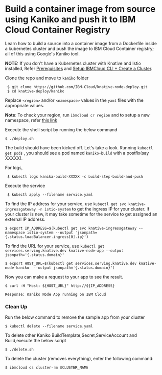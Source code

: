 # Build a container image from source using Kaniko and push it to IBM Cloud Container Registry
Learn how to build a source into a container image from a Dockerfile inside a kubernetes cluster and push the image to IBM Cloud Container registry; all of this using Google's Kaniko tool.

**NOTE:** If you don't have a Kubernetes cluster with Knative and Istio installed, Refer [Prerequisites](https://github.com/VidyasagarMSC/knative-deploy#prerequisites) and [Setup IBMCloud CLI + Create a Cluster](https://github.com/VidyasagarMSC/knative-deploy#setup-ibmcloud-cli).

Clone the repo and move to `kaniko` folder
```
 $ git clone https://github.com/IBM-Cloud/knative-node-deploy.git
 $ cd knative-deploy/kaniko
```
Replace `<region>` and/or `<namespace>` values in the `yaml` files with the appropriate values.

**Note**: To check your region, run `ibmcloud cr region` and to setup a new namespace, refer [this link](https://console.bluemix.net/docs/services/Registry/index.html#registry_namespace_add)

Execute the shell script by running the below command
```
$ ./deploy.sh
```
The build should have been kicked off. Let's take a look.
Running `kubectl get pods` , you should see a pod named `kaniko-build` with a postfix(say XXXXX).

For logs,
```
 $ kubectl logs kanika-build-XXXXX -c build-step-build-and-push
```

Execute the service
```
 $ kubectl apply --filename service.yaml
```
To find the IP address for your service, use `kubectl get svc knative-ingressgateway -n istio-system` to get the ingress IP for your cluster. If your cluster is new, it may take sometime for the service to get assigned an external IP address.
```
$ export IP_ADDRESS=$(kubectl get svc knative-ingressgateway --namespace istio-system --output 'jsonpath={.status.loadBalancer.ingress[0].ip}')
```
To find the URL for your service, use `kubectl get services.serving.knative.dev knative-node-app --output jsonpath='{.status.domain}'`
```
$ export HOST_URL=$(kubectl get services.serving.knative.dev knative-node-kaniko  --output jsonpath='{.status.domain}')
```
Now you can make a request to your app to see the result.
```
$ curl -H "Host: ${HOST_URL}" http://${IP_ADDRESS}

Response: Kaniko Node App running on IBM Cloud
```
### Clean Up
Run the below command to remove the sample app from your cluster
```
$ kubectl delete --filename service.yaml
```
To delete other Kaniko BuildTemplate,Secret,ServiceAccount and Build,execute the below script
```
$ ./delete.sh
```
To delete the cluster (removes everything), enter the following command:
```
$ ibmcloud cs cluster-rm $CLUSTER_NAME
```
